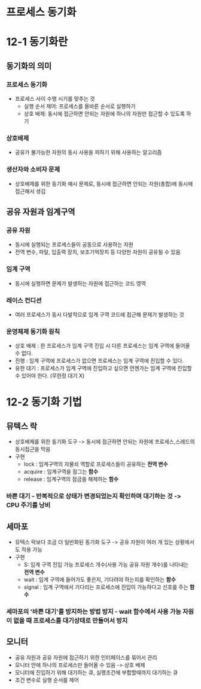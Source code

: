 # 프로세스 동기화 

# 12-1 동기화란
## 동기화의 의미
### 프로세스 동기화
  - 프로세스 사이 수행 시기를 맞추는 것
      - 실행 순서 제어: 프로세스를 올바른 순서로 실행하기
      - 상호 배제: 동시에 접근하면 안되는 자원에 하나의 자원만 접근할 수 있도록 하기
### 상호배제
  - 공유가 불가능한 자원의 동시 사용을 피하기 위해 사용하는 알고리즘
### 생산자와 소비자 문제
  - 상호배제를 위한 동기화 예시 문제로, 동시에 접근하면 안되는 자원(총합)에 동시에 접근해서 생김

## 공유 자원과 임계구역
### 공유 자원
  - 동시에 실행되는 프로세스들이 공동으로 사용하는 자원
  - 전역 변수, 파일, 입출력 장치, 보조기억장치 등 다양한 자원이 공유될 수 있음
### 임계 구역
  - 동시에 실행하면 문제가 발생하는 자원에 접근하는 코드 영역
### 레이스 컨디션
  - 여러 프로세스가 동시 다발적으로 임계 구역 코드에 접근해 문제가 발생하는 것
### 운영체제 동기화 원칙
  - 상호 배제 : 한 프로세스가 임계 구역 진입 시 다른 프로세스는 임계 구역에 들어올 수 없다.
  - 진행 : 임계 구역에 프로세스가 없으면 프로세스는 임계 구역에 진입할 수 있다.
  - 유한 대기 : 프로세스가 임계 구역에 진입하고 싶으면 언젠가는 임계 구역에 진입할 수 있어야 한다. (무한정 대기 X)

# 12-2 동기화 기법
## 뮤텍스 락
  - 상호배제를 위한 동기화 도구 -> 동시에 접근하면 안되는 자원에 프로세스,스레드의 동시접근을 막음
  - 구현
      - lock : 임계구역의 자물쇠 역할로 프로세스들이 공유하는 **전역 변수**
      - acquire : 임계구역을 잠그는 **함수**
      - release : 임계구역의 잠금을 해제하는 **함수**
### 바쁜 대기 - 반복적으로 상태가 변경되었는지 확인하며 대기하는 것 -> CPU 주기를 낭비

## 세마포
  - 뮤텍스 락보다 조금 더 일반화된 동기화 도구 -> 공유 자원이 여러 개 있는 상황에서도 적용 가능
  - 구현
      - S: 임계 구역 진입 가능 프로세스 개수(사용 가능 공유 자원 개수)를 나타내는 **전역 변수**
      - wait : 임계 구역에 들어가도 좋은지, 기다려야 하는지를 확인하는 **함수**
      - signal : 임계 구역에서 기다리는 프로세스에 진입이 가능하다고 신호를 주는 **함수**
### 세마포의 '바쁜 대기'를 방지하는 방법 방지 - wait 함수에서 사용 가능 자원이 없을 때 프로세스를 대기상태로 만들어서 방지

## 모니터
  - 공유 자원과 공유 자원에 접근하기 위한 인터페이스를 묶어서 관리
  - 모니터 안에 하나의 프로세스만 들어올 수 있음 -> 상호 배제
  - 모니터에 진입하기 위해 대기하는 큐, 실행조건에 부합할때까지 대기하는 큐
  - 조건 변수로 실행 순서를 제어

